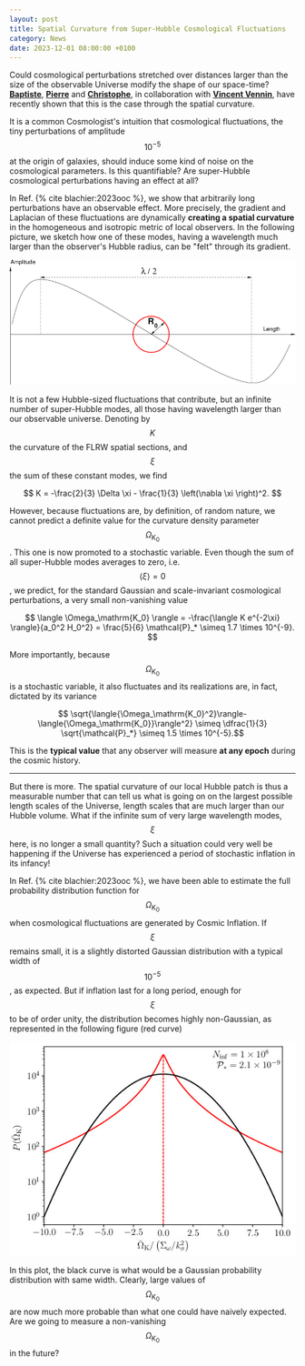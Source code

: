 ```yaml
---
layout: post
title: Spatial Curvature from Super-Hubble Cosmological Fluctuations
category: News
date: 2023-12-01 08:00:00 +0100
---
```


Could cosmological perturbations stretched over distances larger than
the size of the observable Universe modify the shape of our
space-time? [**Baptiste**](/members/blachier.html),
[**Pierre**](/members/auclair.html)
and [**Christophe**](/members/chris.html), in collaboration with
[**Vincent Vennin**](https://www.lpens.ens.psl.eu/vincent-vennin/?lang=en), have
recently shown that this is the case through the spatial curvature.


It is a common Cosmologist's intuition that cosmological fluctuations,
the tiny perturbations of amplitude $$10^{-5}$$ at the origin of
galaxies, should induce some kind of noise on the cosmological
parameters. Is this quantifiable? Are super-Hubble cosmological
perturbations having an effect at all?

In Ref. {% cite blachier:2023ooc %}, we show that arbitrarily long
perturbations have an observable effect. More precisely, the gradient
and Laplacian of these fluctuations are dynamically **creating a
spatial curvature** in the homogeneous and isotropic metric of local
observers. In the following picture, we sketch how one of these modes,
having a wavelength much larger than the observer's Hubble radius, can
be "felt" through its gradient.

![grad](/assets/images/2302.14530/cosmograd.png "Super-Hubble gradient")

It is not a few Hubble-sized fluctuations that contribute, but an infinite
number of super-Hubble modes, all those having wavelength larger than our observable
universe. Denoting by $$K$$ the curvature of the FLRW spatial sections,
and $$\xi$$ the sum of these constant modes, we find

$$ K = -\frac{2}{3} \Delta \xi - \frac{1}{3} \left(\nabla \xi \right)^2. $$

However, because fluctuations are, by definition, of random nature, we
cannot predict a definite value for the curvature density parameter
$$\Omega_\mathrm{K_0}$$. This one is now promoted to a stochastic
variable. Even though the sum of all super-Hubble modes averages to
zero, i.e. $$\langle \xi \rangle = 0$$, we predict, for the standard
Gaussian and scale-invariant cosmological perturbations, a very small
non-vanishing value

$$ \langle \Omega_\mathrm{K_0} \rangle = -\frac{\langle K e^{-2\xi} \rangle}{a_0^2 H_0^2} = \frac{5}{6} \mathcal{P}_* \simeq 1.7 \times 10^{-9}. $$

More importantly, because $$\Omega_\mathrm{K_0}$$ is a stochastic
variable, it also fluctuates and its realizations are, in fact,
dictated by its variance

$$ \sqrt{\langle{\Omega_\mathrm{K_0}^2}\rangle-\langle{\Omega_\mathrm{K_0}}\rangle^2} \simeq \dfrac{1}{3}
\sqrt{\mathcal{P}_*} \simeq 1.5 \times 10^{-5}.$$

This is the **typical value** that any observer will measure **at any
epoch** during the cosmic history.

---

But there is more. The spatial curvature of our local Hubble patch is
thus a measurable number that can tell us what is going on on the
largest possible length scales of the Universe, length scales that are
much larger than our Hubble volume. What if the infinite sum of very
large wavelength modes, $$\xi$$ here, is no longer a small
quantity? Such a situation could very well be happening if the
Universe has experienced a period of stochastic inflation in its
infancy!

In Ref. {% cite blachier:2023ooc %}, we have been able to estimate the
full probability distribution function for $$\Omega_\mathrm{K_0}$$
when cosmological fluctuations are generated by Cosmic Inflation. If
$$\xi$$ remains small, it is a slightly distorted Gaussian
distribution with a typical width of $$10^{-5}$$, as expected. But if
inflation last for a long period, enough for $$\xi$$ to be of order
unity, the distribution becomes highly non-Gaussian, as represented in
the following figure (red curve)

![proba](/assets/images/2302.14530/probomega_tails.jpg "Non-Gaussian probability distribution")

In this plot, the black curve is what would be a Gaussian probability
distribution with same width. Clearly, large values of
$$\Omega_\mathrm{K_0}$$ are now much more probable than what one could
have naively expected. Are we going to measure a non-vanishing
$$\Omega_\mathrm{K_0}$$ in the future?

